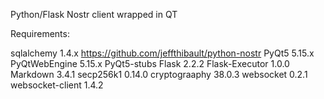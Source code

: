 Python/Flask Nostr client wrapped in QT 

Requirements:

sqlalchemy 1.4.x
https://github.com/jeffthibault/python-nostr
PyQt5 5.15.x
PyQtWebEngine 5.15.x
PyQt5-stubs
Flask 2.2.2
Flask-Executor 1.0.0
Markdown 3.4.1
secp256k1 0.14.0
cryptograaphy 38.0.3
websocket 0.2.1
websocket-client 1.4.2